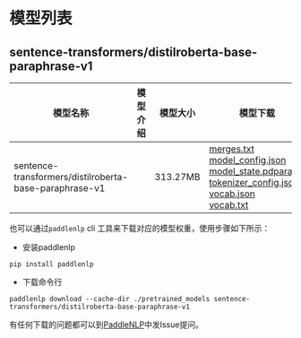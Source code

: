 #  模型列表

## sentence-transformers/distilroberta-base-paraphrase-v1

| 模型名称 | 模型介绍 | 模型大小  | 模型下载 |
| --- | --- | --- | --- |
|sentence-transformers/distilroberta-base-paraphrase-v1|  | 313.27MB | [merges.txt](https://bj.bcebos.com/paddlenlp/models/community/sentence-transformers/distilroberta-base-paraphrase-v1/merges.txt)<br>[model_config.json](https://bj.bcebos.com/paddlenlp/models/community/sentence-transformers/distilroberta-base-paraphrase-v1/model_config.json)<br>[model_state.pdparams](https://bj.bcebos.com/paddlenlp/models/community/sentence-transformers/distilroberta-base-paraphrase-v1/model_state.pdparams)<br>[tokenizer_config.json](https://bj.bcebos.com/paddlenlp/models/community/sentence-transformers/distilroberta-base-paraphrase-v1/tokenizer_config.json)<br>[vocab.json](https://bj.bcebos.com/paddlenlp/models/community/sentence-transformers/distilroberta-base-paraphrase-v1/vocab.json)<br>[vocab.txt](https://bj.bcebos.com/paddlenlp/models/community/sentence-transformers/distilroberta-base-paraphrase-v1/vocab.txt) |

也可以通过`paddlenlp` cli 工具来下载对应的模型权重，使用步骤如下所示：

* 安装paddlenlp

```shell
pip install paddlenlp
```

* 下载命令行

```shell
paddlenlp download --cache-dir ./pretrained_models sentence-transformers/distilroberta-base-paraphrase-v1
```

有任何下载的问题都可以到[PaddleNLP](https://github.com/PaddlePaddle/PaddleNLP)中发Issue提问。